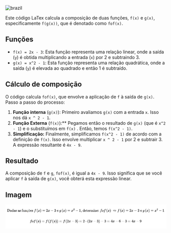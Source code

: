 ![brazil](https://github.com/pedromxavier/flag-badges/raw/main/badges/BR.svg)

Este código LaTex calcula a composição de duas funções, `f(x)` e `g(x)`, especificamente `f(g(x))`, que é denotado como `fof(x)`.

## **Funções**

* `f(x) = 2x - 3`: Esta função representa uma relação linear, onde a saída (`y`) é obtida multiplicando a entrada (`x`) por 2 e subtraindo 3.
* `g(x) = x^2 - 1`: Esta função representa uma relação quadrática, onde a saída (`y`) é elevada ao quadrado e então 1 é subtraído.

## **Cálculo de composição** 


O código calcula `fof(x)`, que envolve a aplicação de `f` à saída de `g(x)`. Passo a passo do processo:

1. **Função interna** (`g(x)`): Primeiro avaliamos `g(x)` com a entrada `x`. Isso nos dá `x ^ 2 - 1`.
2. **Função Externa** (`f(x)`):** Pegamos então o resultado de `g(x)` (que é `x^2 - 1`) e o substituímos em `f(x)` . Então, temos `f(x^2 - 1)`.
3. **Simplificação:** Finalmente, simplificamos `f(x^2 - 1)` de acordo com a definição de `f(x)`. Isso envolve multiplicar `x ^ 2 - 1` por 2 e subtrair 3. A expressão resultante é `4x - 9`.

## **Resultado**

A composição de `f` e `g`, `fof(x)`, é igual a `4x - 9`. Isso significa que se você aplicar `f` à saída de `g(x)`, você obterá esta expressão linear.

## **Imagem**  

![img](https://github.com/DeiseFreire/Q-211230052024/blob/main/img.png)
